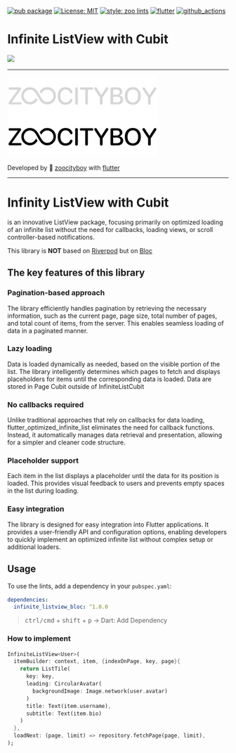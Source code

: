 <!-- [![ci][ci_badge]][ci_badge_link] -->

[![pub package][pub_badge]][pub_badge_link]
[![License: MIT][license_badge]][license_badge_link]
[![style: zoo lints][badge]][badge_link]
[![flutter]][flutter]
[![github_actions]][github_actions]

# Infinite ListView with Cubit

<img src="https://github.com/felangel/bloc/blob/master/docs/assets/cubit_full.png?raw=true" height=100 />

---

[![zoocityboy][logo_white]][zoocityboy_link_dark]
[![zoocityboy][logo_black]][zoocityboy_link_light]

Developed by 🦏 [zoocityboy][zoocityboy_link] with [flutter](https://flutter.dev)

---

# Infinity ListView with Cubit

is an innovative ListView package, focusing primarily on optimized loading of an infinite list without the need for callbacks, loading views, or scroll controller-based notifications.

This library is **NOT** based on [Riverpod](https://pub.dev/packages/riverpod) but on [Bloc](https://pub.dev/packages/bloc)

## The key features of this library

### Pagination-based approach

The library efficiently handles pagination by retrieving the necessary information, such as the current page, page size, total number of pages, and total count of items, from the server. This enables seamless loading of data in a paginated manner.

### Lazy loading

Data is loaded dynamically as needed, based on the visible portion of the list. The library intelligently determines which pages to fetch and displays placeholders for items until the corresponding data is loaded. Data are stored in Page Cubit outside of InfiniteListCubit

### No callbacks required

Unlike traditional approaches that rely on callbacks for data loading, flutter_optimized_infinite_list eliminates the need for callback functions. Instead, it automatically manages data retrieval and presentation, allowing for a simpler and cleaner code structure.

### Placeholder support

Each item in the list displays a placeholder until the data for its position is loaded. This provides visual feedback to users and prevents empty spaces in the list during loading.

### Easy integration

The library is designed for easy integration into Flutter applications. It provides a user-friendly API and configuration options, enabling developers to quickly implement an optimized infinite list without complex setup or additional loaders.

## Usage

To use the lints, add a dependency in your `pubspec.yaml`:

```yaml
dependencies:
  infinite_listview_bloc: ^1.0.0
```

> <kbd>ctrl/cmd</kbd> + <kbd>shift</kbd> + <kbd>p</kbd> -> Dart: Add Dependency

### How to implement

```dart
InfiniteListView<User>(
  itemBuilder: context, item, {indexOnPage, key, page}{
    return ListTile(
      key: key,
      leading: CircularAvatar(
        backgroundImage: Image.network(user.avatar)
      )
      title: Text(item.username),
      subtitle: Text(item.bio)
    )
  },
  loadNext: (page, limit) => repository.fetchPage(page, limit),
);
```

[analysis_options_yaml]: https://github.com/zoocityboy/zoo_lints/blob/main/analysis_options.yaml
[ci_badge]: https://github.com/zoocityboy/zoo_lints/workflows/ci/badge.svg?style=flat-square
[ci_badge_link]: https://github.com/zoocityboy/zoo_lints/actions
[badge]: https://img.shields.io/badge/style-zoo_lints-3EB489.svg
[badge_link]: https://pub.dev/packages/zoo_lints
[license_badge]: https://img.shields.io/badge/license-MIT-green.svg?style=flat-square
[license_badge_link]: https://opensource.org/licenses/MIT
[logo_black]: https://raw.githubusercontent.com/zoocityboy/zoo_brand/main/styles/README/zoocityboy_dark.png#gh-light-mode-only
[logo_white]: https://raw.githubusercontent.com/zoocityboy/zoo_brand/main/styles/README/zoocityboy_light.png#gh-dark-mode-only
[zoo_lints_link]: https://github.com/zoocityboy/zoo_lints/
[pub_badge]: https://img.shields.io/pub/v/zoo_lints.svg?style=flat-square
[pub_badge_link]: https://pub.dartlang.org/packages/zoo_lints
[zoocityboy_link]: https://github.com/zoocityboy
[zoocityboy_link_dark]: https://github.com/zoocityboy#gh-dark-mode-only
[zoocityboy_link_light]: https://github.com/zoocityboy#gh-light-mode-only
[github_actions]: https://img.shields.io/badge/github%20actions-%232671E5.svg?style=flat-square&logo=githubactions&logoColor=white
[flutter]: https://img.shields.io/badge/Flutter-%2302569B.svg?style=flat-square&logo=Flutter&logoColor=white
